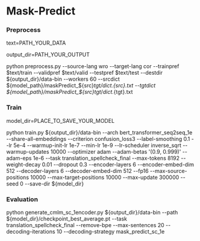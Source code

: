 # Mask-Predict




### Preprocess

text=PATH_YOUR_DATA

output_dir=PATH_YOUR_OUTPUT

python preprocess.py --source-lang wro --target-lang cor --trainpref $text/train --validpref $text/valid --testpref $text/test  --destdir ${output_dir}/data-bin  --workers 60  --srcdict ${model_path}/maskPredict_${src}_${tgt}/dict.${src}.txt --tgtdict ${model_path}/maskPredict_${src}_${tgt}/dict.${tgt}.txt
### Train


model_dir=PLACE_TO_SAVE_YOUR_MODEL

python train.py ${output_dir}/data-bin --arch bert_transformer_seq2seq_1e --share-all-embeddings --criterion confusion_loss3 --label-smoothing 0.1 --lr 5e-4 --warmup-init-lr 1e-7 --min-lr 1e-9 --lr-scheduler inverse_sqrt --warmup-updates 10000 --optimizer adam --adam-betas '(0.9, 0.999)' --adam-eps 1e-6 --task translation_spellcheck_final --max-tokens 8192 --weight-decay 0.01 --dropout 0.3 --encoder-layers 6 --encoder-embed-dim 512 --decoder-layers 6 --decoder-embed-dim 512  --fp16 --max-source-positions 10000 --max-target-positions 10000 --max-update 300000 --seed 0 --save-dir ${model_dir}

### Evaluation


python  generate_cmlm_sc_1encoder.py  ${output_dir}/data-bin  --path ${model_dir}/checkpoint_best_average.pt  --task translation_spellcheck_final --remove-bpe --max-sentences 20 --decoding-iterations 10  --decoding-strategy mask_predict_sc_1e



